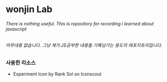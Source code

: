# wonjin Lab

###### There is nothing useful. This is repository for recording i learned about javascript
###### 아무내용 없습니다. 그냥 제가 JS공부한 내용들 기록남기는 용도의 레포지토리입니다.

### 사용한 리소스
* Experiment Icon by Rank Sol on Iconscout
